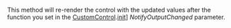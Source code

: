 This method will re-render the control with the updated values after the function you set in the  [CustomControl](../../customcontrol.md).[init](../init.md)] *NotifyOutputChanged* parameter.